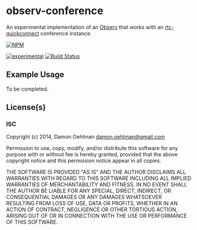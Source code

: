 # observ-conference

An experimental implementation of an
[Observ](https://github.com/Raynos/Observ) that works with an
[rtc-quickconnect](https://github.com/rtc-io/rtc-quickconnect) conference
instance.


[![NPM](https://nodei.co/npm/observ-conference.png)](https://nodei.co/npm/observ-conference/)

[![experimental](https://img.shields.io/badge/stability-experimental-red.svg)](https://github.com/dominictarr/stability#experimental) [![Build Status](https://img.shields.io/travis/DamonOehlman/observ-conference.svg?branch=master)](https://travis-ci.org/DamonOehlman/observ-conference) 

## Example Usage

To be completed.

## License(s)

### ISC

Copyright (c) 2014, Damon Oehlman <damon.oehlman@gmail.com>

Permission to use, copy, modify, and/or distribute this software for any
purpose with or without fee is hereby granted, provided that the above
copyright notice and this permission notice appear in all copies.

THE SOFTWARE IS PROVIDED "AS IS" AND THE AUTHOR DISCLAIMS ALL WARRANTIES WITH
REGARD TO THIS SOFTWARE INCLUDING ALL IMPLIED WARRANTIES OF MERCHANTABILITY
AND FITNESS. IN NO EVENT SHALL THE AUTHOR BE LIABLE FOR ANY SPECIAL, DIRECT,
INDIRECT, OR CONSEQUENTIAL DAMAGES OR ANY DAMAGES WHATSOEVER RESULTING FROM
LOSS OF USE, DATA OR PROFITS, WHETHER IN AN ACTION OF CONTRACT, NEGLIGENCE OR
OTHER TORTIOUS ACTION, ARISING OUT OF OR IN CONNECTION WITH THE USE OR
PERFORMANCE OF THIS SOFTWARE.
